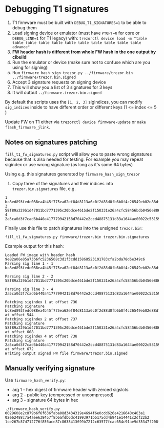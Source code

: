 # Debugging T1 signatures

1. T1 firmware must be built with `DEBUG_T1_SIGNATURES=1` to be able to debug them
1. Load signing device or emulator (must have `PYOPT=0` for core or `DEBUG_LINK=1` 
   for T1 legacy) with:
   `trezorctl device load -m "table table table table table table table table table table table advance"` 
1. **FW header hash is different from whole FW hash in the one output by cibuild**
1. Run the emulator or device (make sure not to confuse which are you using for signing)
1. Run `firmware_hash_sign_trezor.py ../firmware/trezor.bin ../firmware/trezor.bin.signed`
1. Accept 3 signature requests on signing device
1. This will show you a list of 3 signatures for 3 keys
1. It will output `../firmware.trezor.bin.signed`

By default the scripts uses the `[1, 2, 3]` sigindices, you can modify `sig_indices`
inside to have different order or different keys (1 <= index <= 5 )

Update FW on T1 either via `trezorctl device firmware-update` or 
`make flash_firmware_jlink`.

## Notes on signatures patching

`fill_t1_fw_signatures.py` script will allow you to paste wrong signatures
because that is also needed for testing. For example you may repeat
sigindex or use wrong signature (as long as it's some 64 bytes)

Using e.g. this signatures generated by `firmware_hash_sign_trezor`
1. Copy three of the signatures and their indices into `trezor.bin.signatures` file, e.g.
```
1 bc8ed893fedc088ea4b45f775ea62ef84d8113a6c0f2d88d0fb6b8f4c26549eb02e88dffa3c06517729ce5b41da3678d88ac4a7ce3b0ad05a1ee0507f7165dd3
2 58f89a229b1d47011bd7771395c20bdce461bde2f150331e26a4cfc58456bdb0456e886f1d558b47f80982ec80dff941028fb4b1ef05e79fa32b6298dbf0bc5f
4 2a5ca0d3f7cad6b440a417779942158d70442e2ccd48875131d83a1644ae00022c531590a605d2ad415d778afda8b8118b47e4c47442014be64e90fa09b3a4ab
```

Finally use this file to patch signatures into the unsigned `trezor.bin`:

    fill_t1_fw_signatures.py firmware/trezor.bin trezor.bin.signatures

Example output for this hash:

```
Loaded FW image with header hash 9e82a06e05a73b6fc5236508c3d1f3cdd15868523191783cfa2bda78d6e349c6
Parsing sig line 1 - 1 bc8ed893fedc088ea4b45f775ea62ef84d8113a6c0f2d88d0fb6b8f4c26549eb02e88dffa3c06517729ce5b41da3678d88ac4a7ce3b0ad05a1ee0507f7165dd3

Parsing sig line 2 - 2 58f89a229b1d47011bd7771395c20bdce461bde2f150331e26a4cfc58456bdb0456e886f1d558b47f80982ec80dff941028fb4b1ef05e79fa32b6298dbf0bc5f

Parsing sig line 3 - 4 2a5ca0d3f7cad6b440a417779942158d70442e2ccd48875131d83a1644ae00022c531590a605d2ad415d778afda8b8118b47e4c47442014be64e90fa09b3a4ab

Patching sigindex 1 at offset 736
Patching signature bc8ed893fedc088ea4b45f775ea62ef84d8113a6c0f2d88d0fb6b8f4c26549eb02e88dffa3c06517729ce5b41da3678d88ac4a7ce3b0ad05a1ee0507f7165dd3 at offset 544
Patching sigindex 2 at offset 737
Patching signature 58f89a229b1d47011bd7771395c20bdce461bde2f150331e26a4cfc58456bdb0456e886f1d558b47f80982ec80dff941028fb4b1ef05e79fa32b6298dbf0bc5f at offset 608
Patching sigindex 4 at offset 738
Patching signature 2a5ca0d3f7cad6b440a417779942158d70442e2ccd48875131d83a1644ae00022c531590a605d2ad415d778afda8b8118b47e4c47442014be64e90fa09b3a4ab at offset 672
Writing output signed FW file firmware/trezor.bin.signed
```

## Manually verifying signature

Use `firmware_hash_verify.py`:

* arg 1 - hex digest of firmware header with zeroed sigslots
* arg 2 - public key (compressed or uncompressed)
* arg 3 - signature 64 bytes in hex

```
./firmware_hash_verify.py 0029608e2c879b6f6f636faba08d3434319e4694f6e0cdd626e4216640c403a1 02e62488c7a4aee638457f8b6afdb6dc41993971b5175dd4b941e14441c2df22b2 1ce267b37d712776f856ace87c8633413699b7212c63577fcac654c91ae9d35347f208fc7fb6d2315514a111c3d951a2c6451cc2a6178bdf12dc0c76406a6c08
```
